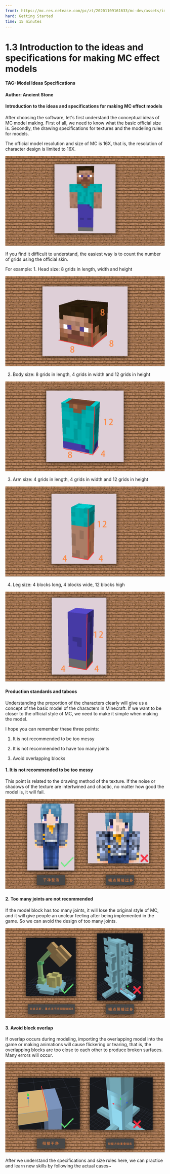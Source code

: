```yaml
--- 
front: https://mc.res.netease.com/pc/zt/20201109161633/mc-dev/assets/img/3_7.39cb019c.png 
hard: Getting Started 
time: 15 minutes 
--- 
```

# 1.3 Introduction to the ideas and specifications for making MC effect models 
#### TAG: Model Ideas Specifications 
#### Author: Ancient Stone 
#### Introduction to the ideas and specifications for making MC effect models 

After choosing the software, let's first understand the conceptual ideas of MC model making. First of all, we need to know what the basic official size is. Secondly, the drawing specifications for textures and the modeling rules for models. 

The official model resolution and size of MC is 16X, that is, the resolution of character design is limited to 16X. 

![](./images/3_1.png) 

If you find it difficult to understand, the easiest way is to count the number of grids using the official skin. 

For example: 1. Head size: 8 grids in length, width and height 

![](./images/3_2.png) 

2. Body size: 8 grids in length, 4 grids in width and 12 grids in height 

![](./images/3_3.png) 

3. Arm size: 4 grids in length, 4 grids in width and 12 grids in height 

![](./images/3_4.png) 




4. Leg size: 4 blocks long, 4 blocks wide, 12 blocks high 

![](./images/3_5.png) 

#### Production standards and taboos 

Understanding the proportion of the characters clearly will give us a concept of the basic model of the characters in Minecraft. If we want to be closer to the official style of MC, we need to make it simple when making the model. 

I hope you can remember these three points: 

1. It is not recommended to be too messy 

2. It is not recommended to have too many joints 

3. Avoid overlapping blocks 



#### 1. It is not recommended to be too messy 

This point is related to the drawing method of the texture. If the noise or shadows of the texture are intertwined and chaotic, no matter how good the model is, it will fail. 

![](./images/3_6.png) 

#### 2. Too many joints are not recommended 

If the model block has too many joints, it will lose the original style of MC, and it will give people an unclear feeling after being implemented in the game. So we can avoid the design of too many joints. 

![](./images/3_7.png) 

#### 3. Avoid block overlap 

If overlap occurs during modeling, importing the overlapping model into the game or making animations will cause flickering or tearing, that is, the overlapping blocks are too close to each other to produce broken surfaces. Many errors will occur. 




![](./images/3_8.png) 

After we understand the specifications and size rules here, we can practice and learn new skills by following the actual cases~